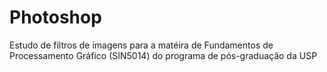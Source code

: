 # Photoshop

Estudo de filtros de imagens para a matéira de Fundamentos de Processamento Gráfico (SIN5014) do programa de pós-graduação da USP
